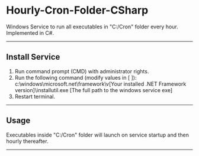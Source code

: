 # Hourly-Cron-Folder-CSharp
Windows Service to run all executables in "C:/Cron" folder every hour. Implemented in C#.
_______________
## Install Service

1. Run command prompt (CMD) with administrator rights.
2. Run the following command (modify values in [ ]): c:\windows\microsoft.net\framework\v[Your installed .NET Framework version]\installutil.exe [The full path to the windows service exe]
3. Restart terminal.
_______________
## Usage
Executables inside "C:/Cron" folder will launch on service startup and then hourly thereafter.
_______________
